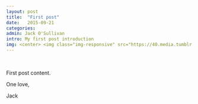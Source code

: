 ```yaml
---
layout: post
title:  "First post"
date:   2015-09-21
categories: 
admin: Jack O'Sullivan
intro: My first post introduction
img: <center> <img class="img-responsive" src="https://40.media.tumblr.com/e000f486d8ebd303ba54d42b53088dcd/tumblr_nv0xg5Q9u11rm54z2o1_1280.jpg"></center>
---
```


<br>

First post content.

One love,

Jack 

